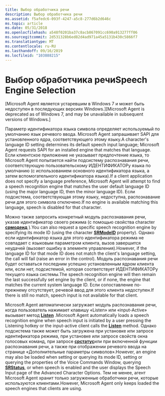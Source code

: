 ```yaml
---
title: Выбор обработчика речи
description: Выбор обработчика речи
ms.assetid: f5afedc6-093f-4247-a5c8-277d6b2d646c
ms.topic: article
ms.date: 05/31/2018
ms.openlocfilehash: a548f0201ba37c8acb867091cc690a913277ff06
ms.sourcegitcommit: 2d531328b6ed82d4ad971a45a5131b430c5866f7
ms.translationtype: MT
ms.contentlocale: ru-RU
ms.lasthandoff: 09/16/2019
ms.locfileid: "103888215"
---
```

# <a name="speech-engine-selection"></a><span data-ttu-id="46f5f-103">Выбор обработчика речи</span><span class="sxs-lookup"><span data-stu-id="46f5f-103">Speech Engine Selection</span></span>

<span data-ttu-id="46f5f-104">\[Microsoft Agent является устаревшим в Windows 7 и может быть недоступен в последующих версиях Windows.\]</span><span class="sxs-lookup"><span data-stu-id="46f5f-104">\[Microsoft Agent is deprecated as of Windows 7, and may be unavailable in subsequent versions of Windows.\]</span></span>

<span data-ttu-id="46f5f-105">Параметр идентификатора языка символа определяет используемый по умолчанию язык речевого ввода. Microsoft Agent запрашивает SAPI для установленного ядра, соответствующего этому языку.</span><span class="sxs-lookup"><span data-stu-id="46f5f-105">A character's language ID setting determines its default speech input language; Microsoft Agent requests SAPI for an installed engine that matches that language.</span></span> <span data-ttu-id="46f5f-106">Если клиентское приложение не указывает предпочтение языка, то Microsoft Agent попытается найти подсистему распознавания речи, соответствующую пользовательскому ИДЕНТИФИКАТОРу языка по умолчанию (с использованием основного идентификатора языка, а затем вспомогательного идентификатора языка).</span><span class="sxs-lookup"><span data-stu-id="46f5f-106">If a client application does not specify a language preference, Microsoft Agent will attempt to find a speech recognition engine that matches the user default language ID (using the major language ID, then the minor language ID).</span></span> <span data-ttu-id="46f5f-107">Если подсистема, соответствующая этому языку, недоступна, распознавание речи для этого символа отключено.</span><span class="sxs-lookup"><span data-stu-id="46f5f-107">If no engine is available matching this language, speech is disabled for that character.</span></span>

<span data-ttu-id="46f5f-108">Можно также запросить конкретный модуль распознавания речи, указав идентификатор своего режима (с помощью свойства character [**срмодеид**](srmodeid-property.md) ).</span><span class="sxs-lookup"><span data-stu-id="46f5f-108">You can also request a specific speech recognition engine by specifying its mode ID (using the character [**SRModeID**](srmodeid-property.md) property).</span></span> <span data-ttu-id="46f5f-109">Однако если идентификатор языка для этого идентификатора режима не совпадает с языковым параметром клиента, вызов завершится неудачей (вызовет ошибку в элементе управления).</span><span class="sxs-lookup"><span data-stu-id="46f5f-109">However, if the language ID for that mode ID does not match the client's language setting, the call will fail (raise an error in the control).</span></span> <span data-ttu-id="46f5f-110">Модуль распознавания речи будет оставаться последним успешно установленным ядром клиента или, если нет, подсистемой, которая соответствует ИДЕНТИФИКАТОРу текущего языка системы.</span><span class="sxs-lookup"><span data-stu-id="46f5f-110">The speech recognition engine will then remain the last successfully set engine by the client, or if none, the engine that matches the current system language ID.</span></span> <span data-ttu-id="46f5f-111">Если сопоставление по-прежнему отсутствует, речевой ввод для этого клиента недоступен.</span><span class="sxs-lookup"><span data-stu-id="46f5f-111">If there is still no match, speech input is not available for that client.</span></span>

<span data-ttu-id="46f5f-112">Microsoft Agent автоматически загружает модуль распознавания речи, когда пользователь нажимает клавишу «Listen» или «input-Active» вызывает метод [**Listen**](listen-method.md) .</span><span class="sxs-lookup"><span data-stu-id="46f5f-112">Microsoft Agent automatically loads a speech recognition engine when speech input is initiated by a user pressing the Listening hotkey or the input-active client calls the [**Listen**](listen-method.md) method.</span></span> <span data-ttu-id="46f5f-113">Однако подсистема также может быть загружена при установке или запросе идентификатора режима, при установке или запросе свойств окна голосовых команд, при запросе [**срстатус**](srstatus-property.md)или при включенной функции распознавания речи, а также при отображении речевого ввода на странице «Дополнительные параметры символов».</span><span class="sxs-lookup"><span data-stu-id="46f5f-113">However, an engine may also be loaded when setting or querying its mode ID, setting or querying the properties of the Voice Commands Window, querying [**SRStatus**](srstatus-property.md), or when speech is enabled and the user displays the Speech Input page of the Advanced Character Options.</span></span> <span data-ttu-id="46f5f-114">Тем не менее, агент Microsoft Agent хранит только загруженные обработчики речи, которые используются клиентами.</span><span class="sxs-lookup"><span data-stu-id="46f5f-114">However, Microsoft Agent only keeps loaded the speech engines that clients are using.</span></span>

 

 




